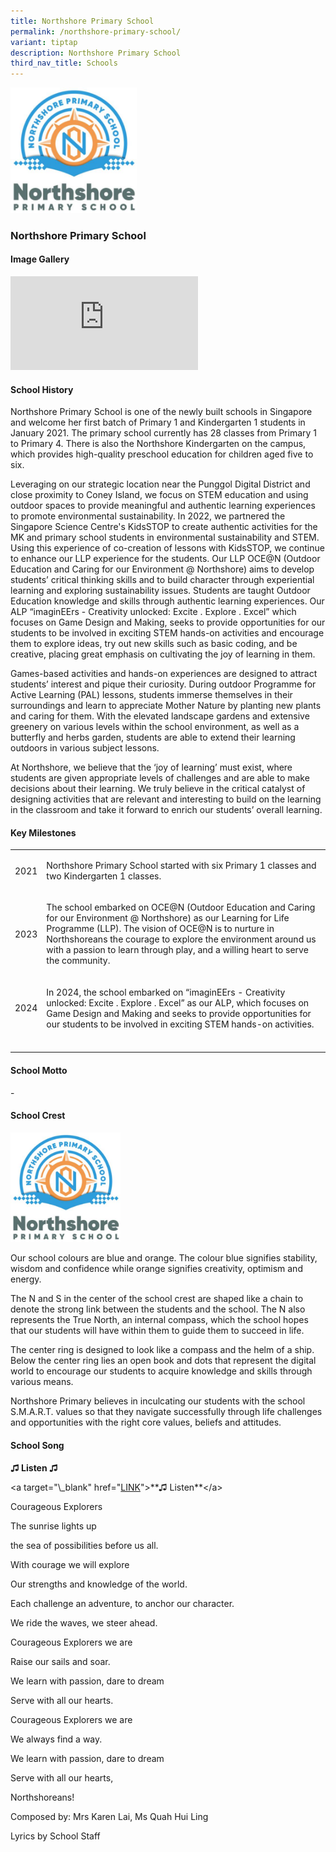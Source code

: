 ```yaml
---
title: Northshore Primary School
permalink: /northshore-primary-school/
variant: tiptap
description: Northshore Primary School
third_nav_title: Schools
---
```

<div class="isomer-image-wrapper">
<img style="width: 40%;" height="auto" width="100%" alt="Northshore primary school" src="/images/Question_7___Northshore_Primary_School_Logo_SC.jpg">
</div>
<h3><strong>Northshore Primary School</strong></h3>
<h4><strong>Image Gallery</strong></h4>
<p></p>
<div class="iframe-wrapper">
<iframe allowfullscreen="true" frameborder="0" src="https://docs.google.com/presentation/d/e/2PACX-1vQhKAORZe8vWYxgNE2cyQRFxos8N8Tj6kOS_eStDbL3z-2JQLkTsYdKL7AHvNujXl5w8OpHTkU6rukO/embed?start=false&amp;loop=true&amp;delayms=5000"></iframe>
</div>
<h4><strong>School History</strong></h4>
<p>Northshore Primary School is one of the newly built schools in Singapore
and welcome her first batch of Primary 1 and Kindergarten 1 students in
January 2021. The primary school currently has 28 classes from Primary
1 to Primary 4. There is also the Northshore Kindergarten on the campus,
which provides high-quality preschool education for children aged five
to six.</p>
<p>Leveraging on our strategic location near the Punggol Digital District
and close proximity to Coney Island, we focus on STEM education and using
outdoor spaces to provide meaningful and authentic learning experiences
to promote environmental sustainability. In 2022, we partnered the Singapore
Science Centre's KidsSTOP to create authentic activities for the MK and
primary school students in environmental sustainability and STEM. Using
this experience of co-creation of lessons with KidsSTOP, we continue to
enhance our LLP experience for the students. Our LLP OCE@N (Outdoor Education
and Caring for our Environment @ Northshore) aims to develop students’
critical thinking skills and to build character through experiential learning
and exploring sustainability issues. Students are taught Outdoor Education
knowledge and skills through authentic learning experiences. Our ALP “imaginEErs
- Creativity unlocked: Excite . Explore . Excel” which focuses on Game
Design and Making, seeks to provide opportunities for our students to be
involved in exciting STEM hands-on activities and encourage them to explore
ideas, try out new skills such as basic coding, and be creative, placing
great emphasis on cultivating the joy of learning in them.</p>
<p>Games-based activities and hands-on experiences are designed to attract
students’ interest and pique their curiosity. During outdoor Programme
for Active Learning (PAL) lessons, students immerse themselves in their
surroundings and learn to appreciate Mother Nature by planting new plants
and caring for them. With the elevated landscape gardens and extensive
greenery on various levels within the school environment, as well as a
butterfly and herbs garden, students are able to extend their learning
outdoors in various subject lessons.</p>
<p>At Northshore, we believe that the ‘joy of learning’ must exist, where
students are given appropriate levels of challenges and are able to make
decisions about their learning. We truly believe in the critical catalyst
of designing activities that are relevant and interesting to build on the
learning in the classroom and take it forward to enrich our students’ overall
learning.</p>
<h4><strong>Key Milestones</strong></h4>
<table style="minWidth: 50px">
<colgroup>
<col>
<col>
</colgroup>
<tbody>
<tr>
<td rowspan="1" colspan="1">
<p>2021</p>
</td>
<td rowspan="1" colspan="1">
<p>Northshore Primary School started with six Primary 1 classes and two Kindergarten
1 classes.</p>
<p></p>
</td>
</tr>
<tr>
<td rowspan="1" colspan="1">
<p>2023</p>
</td>
<td rowspan="1" colspan="1">
<p>The school embarked on OCE@N (Outdoor Education and Caring for our Environment
@ Northshore) as our Learning for Life Programme (LLP). The vision of OCE@N
is to nurture in Northshoreans the courage to explore the environment around
us with a passion to learn through play, and a willing heart to serve the
community.</p>
</td>
</tr>
<tr>
<td rowspan="1" colspan="1">
<p>2024</p>
</td>
<td rowspan="1" colspan="1">
<p>In 2024, the school embarked on “imaginEErs - Creativity unlocked: Excite
. Explore . Excel” as our ALP, which focuses on Game Design and Making
and seeks to provide opportunities for our students to be involved in exciting
STEM hands-on activities.</p>
</td>
</tr>
<tr>
<td rowspan="1" colspan="1">
<p></p>
</td>
<td rowspan="1" colspan="1">
<p></p>
</td>
</tr>
</tbody>
</table>
<h4><strong>School Motto</strong></h4>
<p>-</p>
<p></p>
<h4><strong>School Crest</strong></h4>
<p></p>
<div class="isomer-image-wrapper">
<img style="width: 35%;" height="auto" width="100%" alt="Northshore primary school" src="/images/Question_7___Northshore_Primary_School_Logo_SC.jpg">
</div>
<p>Our school colours are blue and orange. The colour blue signifies stability,
wisdom and confidence while orange signifies creativity, optimism and energy.</p>
<p>The N and S in the center of the school crest are shaped like a chain
to denote the strong link between the students and the school. The N also
represents the True North, an internal compass, which the school hopes
that our students will have within them to guide them to succeed in life.</p>
<p>The center ring is designed to look like a compass and the helm of a ship.
Below the center ring lies an open book and dots that represent the digital
world to encourage our students to acquire knowledge and skills through
various means.</p>
<p>Northshore Primary believes in inculcating our students with the school
S.M.A.R.T. values so that they navigate successfully through life challenges
and opportunities with the right core values, beliefs and attitudes.</p>
<p></p>
<h4><strong>School Song</strong></h4>
<p><strong>♫ Listen ♫</strong>
</p>
<p></p>
<p>&lt;a target="\_blank" href="<a href="https://drive.google.com/file/d/12vwSelzOs-Kt0lEJj6eYLSv6LbH2U9EA/view?usp=drive_link" rel="noopener noreferrer nofollow" target="_blank">LINK</a>"&gt;**♫
Listen**&lt;/a&gt;</p>
<p>Courageous Explorers</p>
<p>The sunrise lights up</p>
<p>the sea of possibilities before us all.</p>
<p>With courage we will explore</p>
<p>Our strengths and knowledge of the world.</p>
<p>Each challenge an adventure, to anchor our character.</p>
<p>We ride the waves, we steer ahead.</p>
<p>Courageous Explorers we are</p>
<p>Raise our sails and soar.</p>
<p>We learn with passion, dare to dream</p>
<p>Serve with all our hearts.</p>
<p>Courageous Explorers we are</p>
<p>We always find a way.</p>
<p>We learn with passion, dare to dream</p>
<p>Serve with all our hearts,</p>
<p>Northshoreans!</p>
<p>Composed by: Mrs Karen Lai, Ms Quah Hui Ling</p>
<p>Lyrics by School Staff</p>